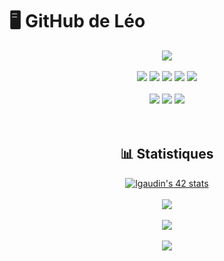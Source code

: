 # 🖥️ GitHub de Léo
<div align="center">
  <img src="https://wakatime.com/badge/user/db0e5671-cec5-4e7b-9d41-19a881e67f7d.svg"/>
  <br><br>
  <img src="https://img.shields.io/badge/LAMP-777BB4?style=flat&logo=apache&logoColor=white" />
  <img src="https://img.shields.io/badge/MERN-20232A?style=flat&logo=react&logoColor=61DAFB" />
  <img src="https://img.shields.io/badge/JavaScript-F7DF1E?style=flat&logo=javascript&logoColor=black" />
  <img src="https://img.shields.io/badge/C-00599C?style=flat&logo=c&logoColor=white" />
  <img src="https://img.shields.io/badge/Shell-121011?style=flat&logo=gnu-bash&logoColor=white" />
  <br><br>
  <img src="https://img.shields.io/badge/Adobe%20Illustrator-FF9A00?style=flat&logo=adobe%20illustrator&logoColor=white" />
  <img src="https://img.shields.io/badge/Adobe%20Photoshop-31A8FF?style=flat&logo=Adobe%20Photoshop&logoColor=black" />
  <img src="https://img.shields.io/badge/Adobe%20Premiere%20Pro-9999FF?style=flat&logo=Adobe%20Premiere%20Pro&logoColor=white" />
  <br><br><br>
  <h2>📊 Statistiques</h2>
  <a href="https://github.com/JaeSeoKim/badge42"><img src="https://badge42.vercel.app/api/v2/clgknzb5v000608laffhwm2zo/stats?cursusId=21&coalitionId=275" alt="lgaudin's 42 stats" /></a>
  <br><br>
  <img src="https://github-readme-stats-sigma-five.vercel.app/api/top-langs/?username=leogaudin&theme=transparent" />
  <br><br>
  <img src="https://github-readme-stats-sigma-five.vercel.app/api?username=leogaudin&show_icons=true&theme=transparent&show_owner=true&include_all_commits=true" />
  <br><br>
  <img src="https://github-readme-streak-stats.herokuapp.com/?user=leogaudin&theme=transparent" />
</p>
